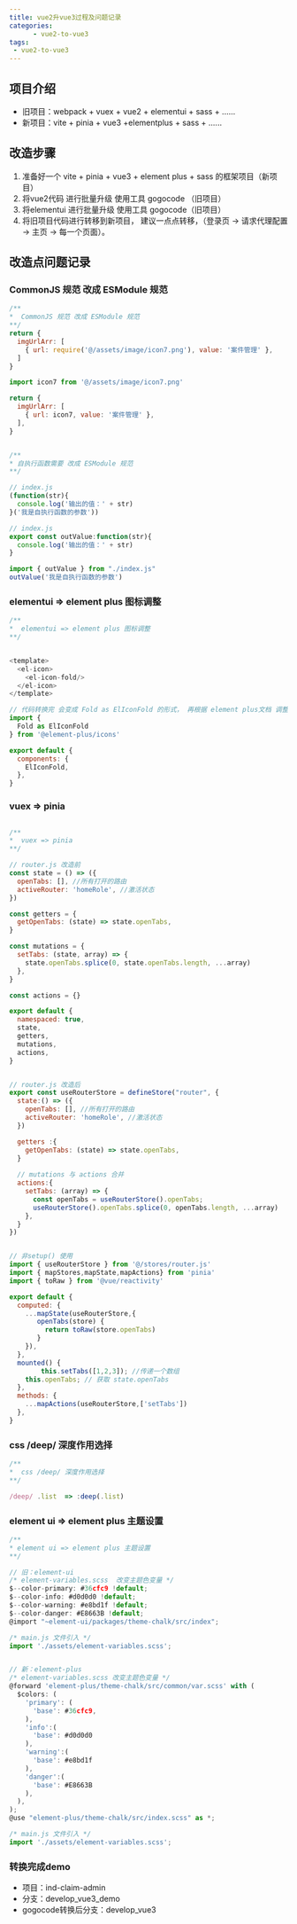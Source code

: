 ```yaml
---
title: vue2升vue3过程及问题记录
categories:
      - vue2-to-vue3
tags:
 - vue2-to-vue3
---
```




## 项目介绍
- 旧项目：webpack + vuex + vue2 + elementui + sass + ......
- 新项目：vite + pinia + vue3 +elementplus + sass + ......

## 改造步骤
1. 准备好一个 vite + pinia + vue3 + element plus + sass  的框架项目（新项目）
2. 将vue2代码 进行批量升级 使用工具 gogocode （旧项目）
3. 将elementui 进行批量升级 使用工具 gogocode（旧项目）
4. 将旧项目代码进行转移到新项目， 建议一点点转移，（登录页 -> 请求代理配置 -> 主页 -> 每一个页面）。

## 改造点问题记录

### CommonJS 规范 改成 ESModule 规范
```js
/**
*  CommonJS 规范 改成 ESModule 规范
**/
return {
  imgUrlArr: [
    { url: require('@/assets/image/icon7.png'), value: '案件管理' },
  ]
}

import icon7 from '@/assets/image/icon7.png'

return {
  imgUrlArr: [
    { url: icon7, value: '案件管理' },
  ],
}


/**
* 自执行函数需要 改成 ESModule 规范
**/

// index.js
(function(str){
  console.log('输出的值：' + str)
}('我是自执行函数的参数'))

// index.js
export const outValue:function(str){
  console.log('输出的值：' + str)
}

import { outValue } from "./index.js"
outValue('我是自执行函数的参数')


```

### elementui => element plus 图标调整
```js
/**
*  elementui => element plus 图标调整
**/


<template>
  <el-icon>
    <el-icon-fold/>
  </el-icon>  
</template>

// 代码转换完 会变成 Fold as ElIconFold 的形式， 再根据 element plus文档 调整异常的图标部分即可
import {
  Fold as ElIconFold
} from '@element-plus/icons'

export default {
  components: {
    ElIconFold,
  },
}
```

###  vuex => pinia
```js

/**
*  vuex => pinia
**/

// router.js 改造前
const state = () => ({
  openTabs: [], //所有打开的路由
  activeRouter: 'homeRole', //激活状态
})

const getters = {
  getOpenTabs: (state) => state.openTabs,
}

const mutations = {
  setTabs: (state, array) => {
    state.openTabs.splice(0, state.openTabs.length, ...array)
  },
}

const actions = {}

export default {
  namespaced: true,
  state,
  getters,
  mutations,
  actions,
}


// router.js 改造后
export const useRouterStore = defineStore("router", {
  state:() => ({
    openTabs: [], //所有打开的路由
    activeRouter: 'homeRole', //激活状态
  })

  getters :{
    getOpenTabs: (state) => state.openTabs,
  }
  
  // mutations 与 actions 合并
  actions:{
    setTabs: (array) => {
      const openTabs = useRouterStore().openTabs;
      useRouterStore().openTabs.splice(0, openTabs.length, ...array)
    },
  }
})


// 非setup() 使用
import { useRouterStore } from '@/stores/router.js'
import { mapStores,mapState,mapActions} from 'pinia'
import { toRaw } from '@vue/reactivity'

export default {
  computed: {
    ...mapState(useRouterStore,{
       openTabs(store) {
         return toRaw(store.openTabs)
       }
    }),
  },
  mounted() {
		this.setTabs([1,2,3]); //传递一个数组
    this.openTabs; // 获取 state.openTabs
  },
  methods: {
    ...mapActions(useRouterStore,['setTabs'])
  },
}

```


### css /deep/ 深度作用选择
```js
/**
*  css /deep/ 深度作用选择
**/

/deep/ .list  => :deep(.list)

```


### element ui => element plus 主题设置
```js
/**
* element ui => element plus 主题设置
**/

// 旧：element-ui
/* element-variables.scss  改变主题色变量 */ 
$--color-primary: #36cfc9 !default;
$--color-info: #d0d0d0 !default;
$--color-warning: #e8bd1f !default;
$--color-danger: #E8663B !default;
@import "~element-ui/packages/theme-chalk/src/index";

/* main.js 文件引入 */ 
import './assets/element-variables.scss';


// 新：element-plus
/* element-variables.scss 改变主题色变量 */
@forward 'element-plus/theme-chalk/src/common/var.scss' with (
  $colors: (
    'primary': (
      'base': #36cfc9,
    ),
    'info':(
      'base': #d0d0d0
    ),
    'warning':(
      'base': #e8bd1f
    ),
    'danger':(
      'base': #E8663B
    ),
  ),
);
@use "element-plus/theme-chalk/src/index.scss" as *;

/* main.js 文件引入 */ 
import './assets/element-variables.scss';
```


### 转换完成demo

- 项目：ind-claim-admin
- 分支：develop_vue3_demo
- gogocode转换后分支：develop_vue3

